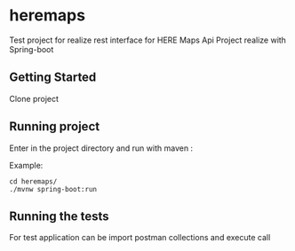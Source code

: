 # heremaps

Test project for realize rest interface for HERE Maps Api
Project realize with Spring-boot

## Getting Started

Clone project 

## Running project 

Enter in the project directory and run with maven :

Example:
```
cd heremaps/
./mvnw spring-boot:run
```

## Running the tests

For test application can be import postman collections and execute call